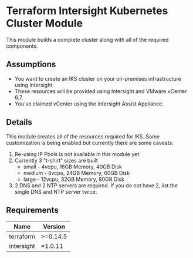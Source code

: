 # Terraform Intersight Kubernetes Cluster Module

This module builds a complete cluster along with all of the required components.

## Assumptions

* You want to create an IKS cluster on your on-premises infrastructure using Intersight.
* These resources will be provided using Intersight and VMware vCenter 6.7.
* You've claimed vCenter using the Intersight Assist Appliance.

## Details

This module creates all of the resources required for IKS.  Some customization is being enabled but currently there are some caveats:

1. Re-using IP Pools is not available in this module yet.
2. Currently 3 "t-shirt" sizes are built
   * small - 4vcpu, 16GB Memory, 40GB Disk
   * medium - 8vcpu, 24GB Memory, 60GB Disk
   * large - 12vcpu, 32GB Memory, 80GB Disk
3. 2 DNS and 2 NTP servers are required.  If you do not have 2, list the single DNS and NTP server twice.

## Requirements

| Name | Version |
|------|---------|
| terraform | >=0.14.5 |
| intersight | =1.0.11 |
